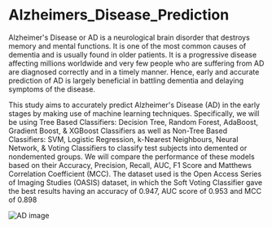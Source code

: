 # Alzheimers_Disease_Prediction

Alzheimer's Disease or AD is a neurological brain disorder that destroys memory and mental functions. It is one of the most common causes of dementia and is usually found in older patients. It is a progressive disease affecting millions worldwide and very few people who are suffering from AD are diagnosed correctly and in a timely manner. Hence, early and accurate prediction of AD is largely beneficial in battling dementia and delaying symptoms of the disease.

This study aims to accurately predict Alzheimer's Disease (AD) in the early stages by making use of machine learning techniques. Specifically, we will be using Tree Based Classifiers: Decision Tree, Random Forest, AdaBoost, Gradient Boost, \& XGBoost Classifiers as well as Non-Tree Based Classifiers: SVM, Logistic Regression, k-Nearest Neighbours, Neural Network, \& Voting Classifiers to classify test subjects into demented or nondemented groups. We will compare the performance of these models based on their Accuracy, Precision, Recall, AUC, F1 Score and Matthews Correlation Coefficient (MCC). The dataset used is the Open Access Series of Imaging Studies (OASIS) dataset, in which the Soft Voting Classifier gave the best results having an accuracy of 0.947, AUC score of 0.953 and MCC of 0.898

![AD image]([http://url/to/img.png](https://www.prestigehomecareagency.net/wp-content/uploads/2021/01/Ways-to-Prevent-Memory-Loss-and-Dementia.jpg)https://www.prestigehomecareagency.net/wp-content/uploads/2021/01/Ways-to-Prevent-Memory-Loss-and-Dementia.jpg)
